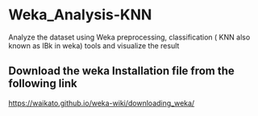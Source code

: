 # Weka_Analysis-KNN
Analyze the dataset using Weka preprocessing, classification ( KNN also known as IBk in weka) tools and visualize the result 

## Download the weka Installation file from the following link
https://waikato.github.io/weka-wiki/downloading_weka/
